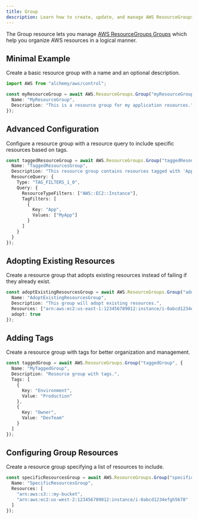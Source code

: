 ```yaml
---
title: Group
description: Learn how to create, update, and manage AWS ResourceGroups Groups using Alchemy Cloud Control.
---
```



The Group resource lets you manage [AWS ResourceGroups Groups](https://docs.aws.amazon.com/resourcegroups/latest/userguide/) which help you organize AWS resources in a logical manner.

## Minimal Example

Create a basic resource group with a name and an optional description.

```ts
import AWS from "alchemy/aws/control";

const myResourceGroup = await AWS.ResourceGroups.Group("myResourceGroup", {
  Name: "MyResourceGroup",
  Description: "This is a resource group for my application resources."
});
```

## Advanced Configuration

Configure a resource group with a resource query to include specific resources based on tags.

```ts
const taggedResourceGroup = await AWS.ResourceGroups.Group("taggedResourceGroup", {
  Name: "TaggedResourcesGroup",
  Description: "This resource group contains resources tagged with 'App:MyApp'.",
  ResourceQuery: {
    Type: "TAG_FILTERS_1_0",
    Query: {
      ResourceTypeFilters: ["AWS::EC2::Instance"],
      TagFilters: [
        {
          Key: "App",
          Values: ["MyApp"]
        }
      ]
    }
  }
});
```

## Adopting Existing Resources

Create a resource group that adopts existing resources instead of failing if they already exist.

```ts
const adoptExistingResourcesGroup = await AWS.ResourceGroups.Group("adoptExistingResourcesGroup", {
  Name: "AdoptExistingResourcesGroup",
  Description: "This group will adopt existing resources.",
  Resources: ["arn:aws:ec2:us-east-1:123456789012:instance/i-0abcd1234efgh5678"],
  adopt: true
});
```

## Adding Tags

Create a resource group with tags for better organization and management.

```ts
const taggedGroup = await AWS.ResourceGroups.Group("taggedGroup", {
  Name: "MyTaggedGroup",
  Description: "Resource group with tags.",
  Tags: [
    {
      Key: "Environment",
      Value: "Production"
    },
    {
      Key: "Owner",
      Value: "DevTeam"
    }
  ]
});
``` 

## Configuring Group Resources

Create a resource group specifying a list of resources to include.

```ts
const specificResourcesGroup = await AWS.ResourceGroups.Group("specificResourcesGroup", {
  Name: "SpecificResourcesGroup",
  Resources: [
    "arn:aws:s3:::my-bucket",
    "arn:aws:ec2:us-west-2:123456789012:instance/i-0abcd1234efgh5678"
  ]
});
```
